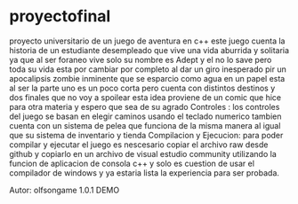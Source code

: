 # proyectofinal
proyecto universitario de un juego de aventura en c++
este juego cuenta la historia de un estudiante desempleado que vive una vida aburrida y solitaria ya que al ser foraneo vive solo su nombre es Adept y el no lo save pero toda su vida esta por cambiar por completo al dar un giro inesperado pir un apocalipsis zombie inminente que se esparcio como agua en un papel esta al ser la parte uno es un poco corta pero cuenta con distintos destinos y dos finales que no voy a spoilear esta idea proviene de un comic que hice para otra materia y espero que sea de su agrado
Controles :
los controles del juego se basan en elegir caminos usando el teclado numerico tambien cuenta con un sistema de pelea que funciona de la misma manera al igual que su sistema de inventario y tienda
Compilacion y Ejecucion:
para poder compilar y ejecutar el juego es nescesario copiar el archivo raw desde github y copiarlo en un archivo de visual estudio community utilizando la funcion de aplicacion de consola c++ y solo es cuestion de usar el compilador de windows y ya estaria lista la experiencia para ser probada.



Autor: olfsongame 1.0.1
DEMO

